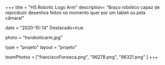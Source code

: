 +++
title = "HS Robotic Logo Arm"
description= "Braço robótico capaz de reproduzir desenhos feitos no momento quer por um tablet ou pela câmara!" 

date = "2020-10-14" 
Destacado=true 

photo = "hsroboticarm.jpg" 

type = "projeto" 
layout = "projeto" 


teamPhotos = ["franciscoFonseca.png", "96278.png", "96321.png" ] 
+++